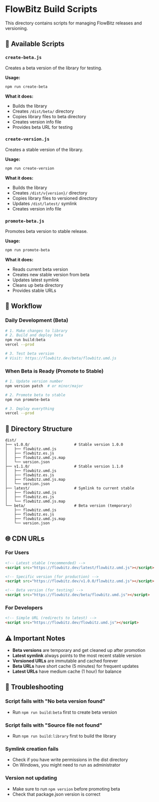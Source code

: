 # FlowBitz Build Scripts

This directory contains scripts for managing FlowBitz releases and versioning.

## 🚀 Available Scripts

### `create-beta.js`
Creates a beta version of the library for testing.

**Usage:**
```bash
npm run create-beta
```

**What it does:**
- Builds the library
- Creates `/dist/beta/` directory
- Copies library files to beta directory
- Creates version info file
- Provides beta URL for testing

### `create-version.js`
Creates a stable version of the library.

**Usage:**
```bash
npm run create-version
```

**What it does:**
- Builds the library
- Creates `/dist/v{version}/` directory
- Copies library files to versioned directory
- Updates `/dist/latest/` symlink
- Creates version info file

### `promote-beta.js`
Promotes beta version to stable release.

**Usage:**
```bash
npm run promote-beta
```

**What it does:**
- Reads current beta version
- Creates new stable version from beta
- Updates latest symlink
- Cleans up beta directory
- Provides stable URLs

## 🔄 Workflow

### Daily Development (Beta)
```bash
# 1. Make changes to library
# 2. Build and deploy beta
npm run build:beta
vercel --prod

# 3. Test beta version
# Visit: https://flowbitz.dev/beta/flowbitz.umd.js
```

### When Beta is Ready (Promote to Stable)
```bash
# 1. Update version number
npm version patch  # or minor/major

# 2. Promote beta to stable
npm run promote-beta

# 3. Deploy everything
vercel --prod
```

## 📁 Directory Structure

```
dist/
├── v1.0.0/                    # Stable version 1.0.0
│   ├── flowbitz.umd.js
│   ├── flowbitz.es.js
│   ├── flowbitz.umd.js.map
│   └── version.json
├── v1.1.0/                    # Stable version 1.1.0
│   ├── flowbitz.umd.js
│   ├── flowbitz.es.js
│   ├── flowbitz.umd.js.map
│   └── version.json
├── latest/                    # Symlink to current stable
│   ├── flowbitz.umd.js
│   ├── flowbitz.es.js
│   └── flowbitz.umd.js.map
└── beta/                      # Beta version (temporary)
    ├── flowbitz.umd.js
    ├── flowbitz.es.js
    ├── flowbitz.umd.js.map
    └── version.json
```

## 🌐 CDN URLs

### For Users
```html
<!-- Latest stable (recommended) -->
<script src="https://flowbitz.dev/latest/flowbitz.umd.js"></script>

<!-- Specific version (for production) -->
<script src="https://flowbitz.dev/v1.0.0/flowbitz.umd.js"></script>

<!-- Beta version (for testing) -->
<script src="https://flowbitz.dev/beta/flowbitz.umd.js"></script>
```

### For Developers
```html
<!-- Simple URL (redirects to latest) -->
<script src="https://flowbitz.dev/flowbitz.umd.js"></script>
```

## ⚠️ Important Notes

- **Beta versions** are temporary and get cleaned up after promotion
- **Latest symlink** always points to the most recent stable version
- **Versioned URLs** are immutable and cached forever
- **Beta URLs** have short cache (5 minutes) for frequent updates
- **Latest URLs** have medium cache (1 hour) for balance

## 🐛 Troubleshooting

### Script fails with "No beta version found"
- Run `npm run build:beta` first to create beta version

### Script fails with "Source file not found"
- Run `npm run build:library` first to build the library

### Symlink creation fails
- Check if you have write permissions in the dist directory
- On Windows, you might need to run as administrator

### Version not updating
- Make sure to run `npm version` before promoting beta
- Check that package.json version is correct
